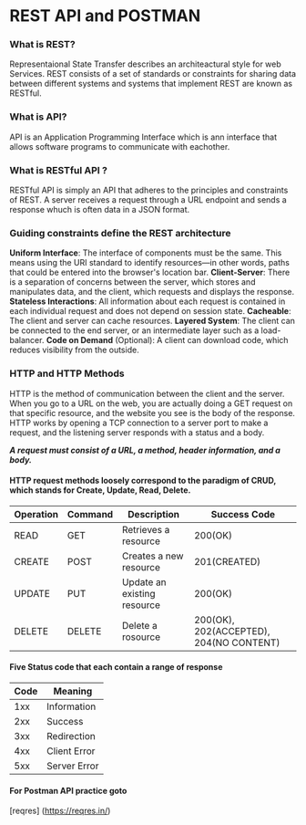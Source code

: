 # REST API and POSTMAN

### What is REST? 
Representaional State Transfer describes an architeactural style for web Services. REST consists of a set of standards or constraints for sharing data between different systems and systems that implement REST are known as RESTful.

### What is API? 
API is an Application Programming Interface which is ann interface that allows software programs to communicate with eachother.

### What is RESTful API ?
RESTful API is simply an API that adheres to the principles and constraints of REST. A server receives a request through a URL endpoint and sends a response whuch is often data in a JSON format.
### Guiding constraints define the REST architecture 
**Uniform Interface**: The interface of components must be the same. This means using the URI standard to identify resources—in other words, paths that could be entered into the browser's location bar.
**Client-Server**: There is a separation of concerns between the server, which stores and manipulates data, and the client, which requests and displays the response.
**Stateless Interactions**: All information about each request is contained in each individual request and does not depend on session state.
**Cacheable**: The client and server can cache resources.
**Layered System**: The client can be connected to the end server, or an intermediate layer such as a load-balancer.
**Code on Demand** (Optional): A client can download code, which reduces visibility from the outside.

### HTTP and HTTP Methods
HTTP is the method of communication between the client and the server. When you go to a URL on the web, you are actually doing a GET request on that specific resource, and the website you see is the body of the response.
HTTP works by opening a TCP connection to a server port to make a request, and the listening server responds with a status and a body.

_**A request must consist of a URL, a method, header information, and a body.**_

#### HTTP request methods loosely correspond to the paradigm of CRUD, which stands for Create, Update, Read, Delete.

Operation | Command | Description | Success Code
----------|---------|-------------|-------------
READ | GET | Retrieves a resource | 200(OK)
CREATE | POST | Creates a new resource | 201(CREATED)
UPDATE | PUT | Update an existing resource | 200(OK)
DELETE | DELETE | Delete a rosource | 200(OK), 202(ACCEPTED), 204(NO CONTENT)

#### Five Status code that each contain a range of response

Code | Meaning
-----|--------
1xx | Information
2xx | Success
3xx | Redirection
4xx | Client Error
5xx | Server Error

#### For Postman API practice goto 
[reqres] (https://reqres.in/)